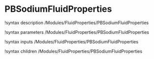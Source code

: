 # PBSodiumFluidProperties

!syntax description /Modules/FluidProperties/PBSodiumFluidProperties

!syntax parameters /Modules/FluidProperties/PBSodiumFluidProperties

!syntax inputs /Modules/FluidProperties/PBSodiumFluidProperties

!syntax children /Modules/FluidProperties/PBSodiumFluidProperties
